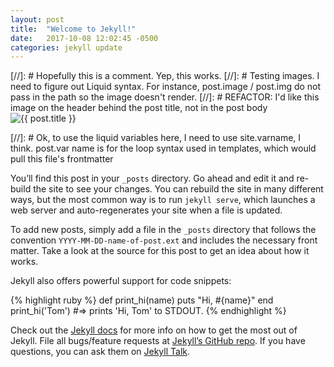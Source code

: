 ```yaml
---
layout: post
title:  "Welcome to Jekyll!"
date:   2017-10-08 12:02:45 -0500
categories: jekyll update
---
```

[//]: # Hopefully this is a comment. Yep, this works.
[//]: # Testing images. I need to figure out Liquid syntax. For instance, post.image / post.img do not pass in the path so the image doesn't render.
[//]: # REFACTOR: I'd like this image on the header behind the post title, not in the post body
<img src="/assets/img/home-bg.jpg" alt="{{ post.title }}" title="{{ post.title }}">

[//]: # Ok, to use the liquid variables here, I need to use site.varname, I think. post.var name is for the loop syntax used in templates, which would pull this file's frontmatter

You’ll find this post in your `_posts` directory. Go ahead and edit it and re-build the site to see your changes. You can rebuild the site in many different ways, but the most common way is to run `jekyll serve`, which launches a web server and auto-regenerates your site when a file is updated.



To add new posts, simply add a file in the `_posts` directory that follows the convention `YYYY-MM-DD-name-of-post.ext` and includes the necessary front matter. Take a look at the source for this post to get an idea about how it works.

Jekyll also offers powerful support for code snippets:

{% highlight ruby %}
def print_hi(name)
  puts "Hi, #{name}"
end
print_hi('Tom')
#=> prints 'Hi, Tom' to STDOUT.
{% endhighlight %}

Check out the [Jekyll docs][jekyll-docs] for more info on how to get the most out of Jekyll. File all bugs/feature requests at [Jekyll’s GitHub repo][jekyll-gh]. If you have questions, you can ask them on [Jekyll Talk][jekyll-talk].

[jekyll-docs]: https://jekyllrb.com/docs/home
[jekyll-gh]:   https://github.com/jekyll/jekyll
[jekyll-talk]: https://talk.jekyllrb.com/
